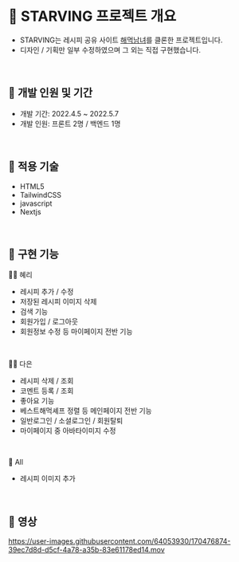 # 🍳 STARVING 프로젝트 개요
- STARVING는 레시피 공유 사이트 <a href="https://haemukja.com/main" target="_blank"> 해먹남녀</a>를 클론한 프로젝트입니다.
- 디자인 / 기획만 일부 수정하였으며 그 외는 직접 구현했습니다.
<br/>


## 🥗 개발 인원 및 기간
- 개발 기간: 2022.4.5 ~ 2022.5.7
- 개발 인원: 프론트 2명 / 백엔드 1명

<br/>

## 🧂 적용 기술
- HTML5
- TailwindCSS
- javascript
- Nextjs
<br/>

## 🍴 구현 기능
🧑‍🌾 혜리
- 레시피 추가 / 수정
- 저장된 레시피 이미지 삭제
- 검색 기능
- 회원가입 / 로그아웃
- 회원정보 수정 등 마이페이지 전반 기능
<br/>

👩‍🍳 다은
- 레시피 삭제 / 조회
- 코멘트 등록 / 조회
- 좋아요 기능
- 베스트해먹셰프 정렬 등 메인페이지 전반 기능
- 일반로그인 / 소셜로그인 / 회원탈퇴
- 마이페이지 중 아바타이미지 수정
<br/>

🥂 All
- 레시피 이미지 추가
<br/>

## 🍿 영상

https://user-images.githubusercontent.com/64053930/170476874-39ec7d8d-d5cf-4a78-a35b-83e61178ed14.mov
